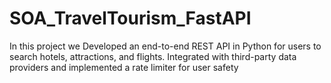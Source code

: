 # SOA_TravelTourism_FastAPI
In this project we Developed an end-to-end REST API in Python for users to search hotels, attractions, and flights. Integrated with third-party data providers and implemented a rate limiter for user safety
